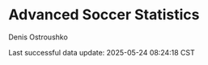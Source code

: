 # Advanced Soccer Statistics
Denis Ostroushko

<!-- gfm -->

Last successful data update: 2025-05-24 08:24:18 CST
